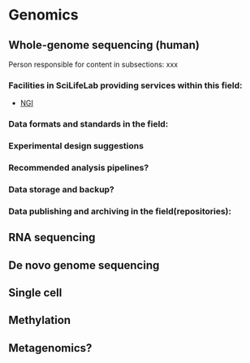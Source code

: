 # Genomics

## Whole-genome sequencing (human)
Person responsible for content in subsections: xxx

### Facilities in SciLifeLab providing services within this field:

* [NGI](https://ngisweden.scilifelab.se/)

### Data formats and standards in the field:

### Experimental design suggestions

### Recommended analysis pipelines?

### Data storage and backup?

### Data publishing and archiving in the field(repositories):


## RNA sequencing

## De novo genome sequencing

## Single cell

## Methylation

## Metagenomics?



